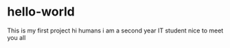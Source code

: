 # hello-world
This is my first project
hi humans
i am a second year IT student nice to meet you all
